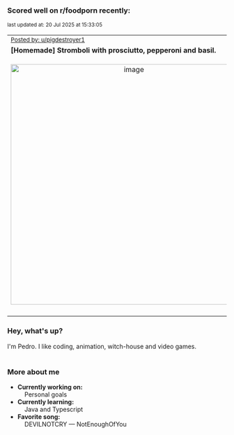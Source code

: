 ### Scored well on r/foodporn recently:

<p align="left"><sub>last updated at: 20 Jul 2025 at 15:33:05</sub></p>

|   |
| --- |
| <sub>[Posted by: u/pigdestroyer1][source]</sub> |
| **[Homemade] Stromboli with prosciutto, pepperoni and basil.** | 
|<p align="center"> <img alt="image" src="https://i.redd.it/my2uuez3mibf1.jpeg" width="550" /> </p>|
|   |

### Hey, what's up?

I'm Pedro. I like coding, animation, witch-house and video games.<br><br>

### More about me
- **Currently working on:**  
&nbsp;&nbsp;&nbsp;&nbsp;Personal goals
- **Currently learning:**  
&nbsp;&nbsp;&nbsp;&nbsp;Java and Typescript
- **Favorite song:**  
&nbsp;&nbsp;&nbsp;&nbsp;DEVILNOTCRY — NotEnoughOfYou<br><br>

  



  
  
  
[linkedin]: https://linkedin.com/in/pedro-h-r-gomes-8a487b14a/
[gmail]: mailto:pilique11@gmail.com
[source]: https://reddit.com/r/FoodPorn/comments/1lu5ozg/homemade_stromboli_with_prosciutto_pepperoni_and/
[redditAPI]: https://www.reddit.com/dev/api/